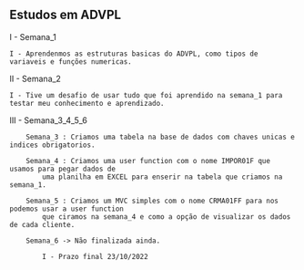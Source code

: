 ## Estudos em ADVPL

I - Semana_1

    I - Aprendenmos as estruturas basicas do ADVPL, como tipos de variaveis e funções numericas.

II - Semana_2

    I - Tive um desafio de usar tudo que foi aprendido na semana_1 para testar meu conhecimento e aprendizado.

III - Semana_3_4_5_6

        Semana_3 : Criamos uma tabela na base de dados com chaves unicas e indices obrigatorios.

        Semana_4 : Criamos uma user function com o nome IMPOR01F que usamos para pegar dados de
            uma planilha em EXCEL para enserir na tabela que criamos na semana_1.

        Semana_5 : Criamos um MVC simples com o nome CRMA01FF para nos podemos usar a user function
            que ciramos na semana_4 e como a opção de visualizar os dados de cada cliente.

        Semana_6 -> Não finalizada ainda.

            I - Prazo final 23/10/2022